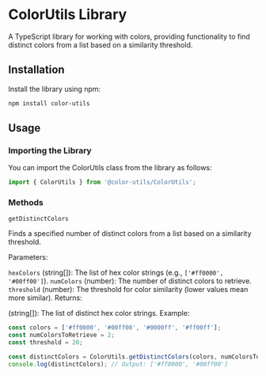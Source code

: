 # ColorUtils Library

A TypeScript library for working with colors, providing functionality to find distinct colors from a list based on a similarity threshold.

## Installation

Install the library using npm:

```sh
npm install color-utils
```
## Usage
### Importing the Library

You can import the ColorUtils class from the library as follows:

 ```typescript
 import { ColorUtils } from '@color-utils/ColorUtils';
 ```

### Methods
`getDistinctColors`

Finds a specified number of distinct colors from a list based on a similarity threshold.

Parameters:

`hexColors` (string[]): The list of hex color strings (e.g., `['#ff0000', '#00ff00']`).
`numColors` (number): The number of distinct colors to retrieve.
`threshold` (number): The threshold for color similarity (lower values mean more similar).
Returns:

(string[]): The list of distinct hex color strings.
Example:

```typescript
const colors = ['#ff0000', '#00ff00', '#0000ff', '#ff00ff'];
const numColorsToRetrieve = 2;
const threshold = 20;

const distinctColors = ColorUtils.getDistinctColors(colors, numColorsToRetrieve, threshold);
console.log(distinctColors); // Output: ['#ff0000', '#00ff00']
```
